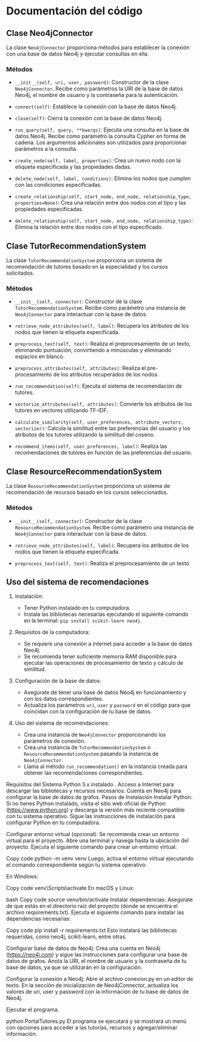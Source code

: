 # Documentación del código

## Clase Neo4jConnector

La clase `Neo4jConnector` proporciona métodos para establecer la conexión con una base de datos Neo4j y ejecutar consultas en ella.

### Métodos

- `__init__(self, uri, user, password)`: Constructor de la clase `Neo4jConnector`. Recibe como parámetros la URI de la base de datos Neo4j, el nombre de usuario y la contraseña para la autenticación.

- `connect(self)`: Establece la conexión con la base de datos Neo4j.

- `close(self)`: Cierra la conexión con la base de datos Neo4j.

- `run_query(self, query, **kwargs)`: Ejecuta una consulta en la base de datos Neo4j. Recibe como parámetro la consulta Cypher en forma de cadena. Los argumentos adicionales son utilizados para proporcionar parámetros a la consulta.

- `create_node(self, label, properties)`: Crea un nuevo nodo con la etiqueta especificada y las propiedades dadas.

- `delete_node(self, label, conditions)`: Elimina los nodos que cumplen con las condiciones especificadas.

- `create_relationship(self, start_node, end_node, relationship_type, properties=None)`: Crea una relación entre dos nodos con el tipo y las propiedades especificadas.

- `delete_relationship(self, start_node, end_node, relationship_type)`: Elimina la relación entre dos nodos con el tipo especificado.

## Clase TutorRecommendationSystem

La clase `TutorRecommendationSystem` proporciona un sistema de recomendación de tutores basado en la especialidad y los cursos solicitados.

### Métodos

- `__init__(self, connector)`: Constructor de la clase `TutorRecommendationSystem`. Recibe como parámetro una instancia de `Neo4jConnector` para interactuar con la base de datos.

- `retrieve_node_attributes(self, label)`: Recupera los atributos de los nodos que tienen la etiqueta especificada.

- `preprocess_text(self, text)`: Realiza el preprocesamiento de un texto, eliminando puntuación, convirtiendo a minúsculas y eliminando espacios en blanco.

- `preprocess_attributes(self, attributes)`: Realiza el pre-procesamiento de los atributos recuperados de los nodos.

- `run_recommendation(self)`: Ejecuta el sistema de recomendación de tutores.

- `vectorize_attributes(self, attributes)`: Convierte los atributos de los tutores en vectores utilizando TF-IDF.

- `calculate_similarity(self, user_preferences, attribute_vectors, vectorizer)`: Calcula la similitud entre las preferencias del usuario y los atributos de los tutores utilizando la similitud del coseno.

- `recommend_items(self, user_preferences, label)`: Realiza las recomendaciones de tutores en función de las preferencias del usuario.

## Clase ResourceRecommendationSystem

La clase `ResourceRecommendationSystem` proporciona un sistema de recomendación de recursos basado en los cursos seleccionados.

### Métodos

- `__init__(self, connector)`: Constructor de la clase `ResourceRecommendationSystem`. Recibe como parámetro una instancia de `Neo4jConnector` para interactuar con la base de datos.

- `retrieve_node_attributes(self, label)`: Recupera los atributos de los nodos que tienen la etiqueta especificada.

- `preprocess_text(self, text)`: Realiza el preprocesamiento de un texto


## Uso del sistema de recomendaciones

1. Instalación:
    
    - Tener Python instalado en tu computadora.
    - Instala las bibliotecas necesarias ejecutando el siguiente comando en la terminal: `pip install scikit-learn neo4j`.
2. Requisitos de la computadora:
    
    - Se requiere una conexión a internet para acceder a la base de datos Neo4j.
    - Se recomienda tener suficiente memoria RAM disponible para ejecutar las operaciones de procesamiento de texto y cálculo de similitud.
3. Configuración de la base de datos:
    
    - Asegúrate de tener una base de datos Neo4j en funcionamiento y con los datos correspondientes.
    - Actualiza los parámetros `uri`, `user` y `password` en el código para que coincidan con la configuración de tu base de datos.
4. Uso del sistema de recomendaciones:
    
    - Crea una instancia de `Neo4jConnector` proporcionando los parámetros de conexión.
    - Crea una instancia de `TutorRecommendationSystem` o `ResourceRecommendationSystem` pasando la instancia de `Neo4jConnector`.
    - Llama al método `run_recommendation()` en la instancia creada para obtener las recomendaciones correspondientes.

Requisitos del Sistema 
Python 3.x instalado .
Acceso a Internet para descargar las bibliotecas y recursos necesarios.
Cuenta en Neo4j para configurar la base de datos de grafos.
Pasos de Instalación
Instalar Python: Si no tienes Python instalado, visita el sitio web oficial de Python (https://www.python.org) y descarga la versión más reciente compatible con tu sistema operativo. Sigue las instrucciones de instalación para configurar Python en tu computadora.

Configurar entorno virtual (opcional): Se recomienda crear un entorno virtual para el proyecto. Abre una terminal y navega hasta la ubicación del proyecto. Ejecuta el siguiente comando para crear un entorno virtual:

Copy code
python -m venv venv
Luego, activa el entorno virtual ejecutando el comando correspondiente según tu sistema operativo:

En Windows:

Copy code
venv\Scripts\activate
En macOS y Linux:

bash
Copy code
source venv/bin/activate
Instalar dependencias: Asegúrate de que estás en el directorio raíz del proyecto (donde se encuentra el archivo requirements.txt). Ejecuta el siguiente comando para instalar las dependencias necesarias:

Copy code
pip install -r requirements.txt
Esto instalará las bibliotecas requeridas, como neo4j, scikit-learn, entre otras.

Configurar base de datos de Neo4j: Crea una cuenta en Neo4j (https://neo4j.com) y sigue las instrucciones para configurar una base de datos de grafos. Anota la URI, el nombre de usuario y la contraseña de tu base de datos, ya que se utilizarán en la configuración.

Configurar la conexión a Neo4j: Abre el archivo conexion.py en un editor de texto. En la sección de inicialización de Neo4jConnector, actualiza los valores de uri, user y password con la información de tu base de datos de Neo4j.

Ejecutar el programa.


python PortalTutores.py
El programa se ejecutará y se mostrará un menú con opciones para acceder a las tutorías, recursos y agregar/eliminar información.
